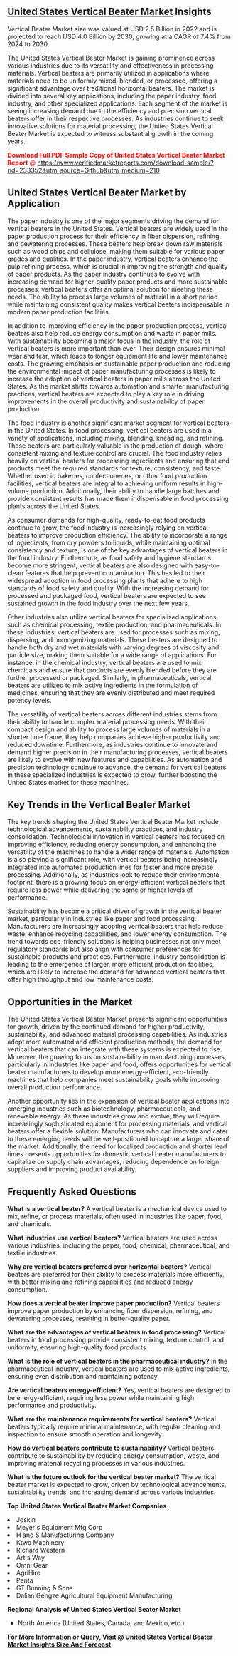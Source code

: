 <h2><a href="https://www.verifiedmarketreports.com/download-sample/?rid=233352&amp;utm_source=Github&amp;utm_medium=210" target="_blank">United States Vertical Beater Market</a> Insights</h2><p>Vertical Beater Market size was valued at USD 2.5 Billion in 2022 and is projected to reach USD 4.0 Billion by 2030, growing at a CAGR of 7.4% from 2024 to 2030.</p><p><p>The United States Vertical Beater Market is gaining prominence across various industries due to its versatility and effectiveness in processing materials. Vertical beaters are primarily utilized in applications where materials need to be uniformly mixed, blended, or processed, offering a significant advantage over traditional horizontal beaters. The market is divided into several key applications, including the paper industry, food industry, and other specialized applications. Each segment of the market is seeing increasing demand due to the efficiency and precision vertical beaters offer in their respective processes. As industries continue to seek innovative solutions for material processing, the United States Vertical Beater Market is expected to witness substantial growth in the coming years. <p><span class=""><span style="color: #ff0000;"><strong>Download Full PDF Sample Copy of United States Vertical Beater Market Report</strong> @ </span><a href="https://www.verifiedmarketreports.com/download-sample/?rid=233352&amp;utm_source=Github&amp;utm_medium=210" target="_blank">https://www.verifiedmarketreports.com/download-sample/?rid=233352&amp;utm_source=Github&amp;utm_medium=210</a></span></p></p><h2>United States Vertical Beater Market by Application</h2><p>The paper industry is one of the major segments driving the demand for vertical beaters in the United States. Vertical beaters are widely used in the paper production process for their efficiency in fiber dispersion, refining, and dewatering processes. These beaters help break down raw materials such as wood chips and cellulose, making them suitable for various paper grades and qualities. In the paper industry, vertical beaters enhance the pulp refining process, which is crucial in improving the strength and quality of paper products. As the paper industry continues to evolve with increasing demand for higher-quality paper products and more sustainable processes, vertical beaters offer an optimal solution for meeting these needs. The ability to process large volumes of material in a short period while maintaining consistent quality makes vertical beaters indispensable in modern paper production facilities.</p><p>In addition to improving efficiency in the paper production process, vertical beaters also help reduce energy consumption and waste in paper mills. With sustainability becoming a major focus in the industry, the role of vertical beaters is more important than ever. Their design ensures minimal wear and tear, which leads to longer equipment life and lower maintenance costs. The growing emphasis on sustainable paper production and reducing the environmental impact of paper manufacturing processes is likely to increase the adoption of vertical beaters in paper mills across the United States. As the market shifts towards automation and smarter manufacturing practices, vertical beaters are expected to play a key role in driving improvements in the overall productivity and sustainability of paper production.</p><p>The food industry is another significant market segment for vertical beaters in the United States. In food processing, vertical beaters are used in a variety of applications, including mixing, blending, kneading, and refining. These beaters are particularly valuable in the production of dough, where consistent mixing and texture control are crucial. The food industry relies heavily on vertical beaters for processing ingredients and ensuring that end products meet the required standards for texture, consistency, and taste. Whether used in bakeries, confectioneries, or other food production facilities, vertical beaters are integral to achieving uniform results in high-volume production. Additionally, their ability to handle large batches and provide consistent results has made them indispensable in food processing plants across the United States.</p><p>As consumer demands for high-quality, ready-to-eat food products continue to grow, the food industry is increasingly relying on vertical beaters to improve production efficiency. The ability to incorporate a range of ingredients, from dry powders to liquids, while maintaining optimal consistency and texture, is one of the key advantages of vertical beaters in the food industry. Furthermore, as food safety and hygiene standards become more stringent, vertical beaters are also designed with easy-to-clean features that help prevent contamination. This has led to their widespread adoption in food processing plants that adhere to high standards of food safety and quality. With the increasing demand for processed and packaged food, vertical beaters are expected to see sustained growth in the food industry over the next few years.</p><p>Other industries also utilize vertical beaters for specialized applications, such as chemical processing, textile production, and pharmaceuticals. In these industries, vertical beaters are used for processes such as mixing, dispersing, and homogenizing materials. These beaters are designed to handle both dry and wet materials with varying degrees of viscosity and particle size, making them suitable for a wide range of applications. For instance, in the chemical industry, vertical beaters are used to mix chemicals and ensure that products are evenly blended before they are further processed or packaged. Similarly, in pharmaceuticals, vertical beaters are utilized to mix active ingredients in the formulation of medicines, ensuring that they are evenly distributed and meet required potency levels.</p><p>The versatility of vertical beaters across different industries stems from their ability to handle complex material processing needs. With their compact design and ability to process large volumes of materials in a shorter time frame, they help companies achieve higher productivity and reduced downtime. Furthermore, as industries continue to innovate and demand higher precision in their manufacturing processes, vertical beaters are likely to evolve with new features and capabilities. As automation and precision technology continue to advance, the demand for vertical beaters in these specialized industries is expected to grow, further boosting the United States market for these machines.</p><h2>Key Trends in the Vertical Beater Market</h2><p>The key trends shaping the United States Vertical Beater Market include technological advancements, sustainability practices, and industry consolidation. Technological innovation in vertical beaters has focused on improving efficiency, reducing energy consumption, and enhancing the versatility of the machines to handle a wider range of materials. Automation is also playing a significant role, with vertical beaters being increasingly integrated into automated production lines for faster and more precise processing. Additionally, as industries look to reduce their environmental footprint, there is a growing focus on energy-efficient vertical beaters that require less power while delivering the same or higher levels of performance.</p><p>Sustainability has become a critical driver of growth in the vertical beater market, particularly in industries like paper and food processing. Manufacturers are increasingly adopting vertical beaters that help reduce waste, enhance recycling capabilities, and lower energy consumption. The trend towards eco-friendly solutions is helping businesses not only meet regulatory standards but also align with consumer preferences for sustainable products and practices. Furthermore, industry consolidation is leading to the emergence of larger, more efficient production facilities, which are likely to increase the demand for advanced vertical beaters that offer high throughput and low maintenance costs.</p><h2>Opportunities in the Market</h2><p>The United States Vertical Beater Market presents significant opportunities for growth, driven by the continued demand for higher productivity, sustainability, and advanced material processing capabilities. As industries adopt more automated and efficient production methods, the demand for vertical beaters that can integrate with these systems is expected to rise. Moreover, the growing focus on sustainability in manufacturing processes, particularly in industries like paper and food, offers opportunities for vertical beater manufacturers to develop more energy-efficient, eco-friendly machines that help companies meet sustainability goals while improving overall production performance.</p><p>Another opportunity lies in the expansion of vertical beater applications into emerging industries such as biotechnology, pharmaceuticals, and renewable energy. As these industries grow and evolve, they will require increasingly sophisticated equipment for processing materials, and vertical beaters offer a flexible solution. Manufacturers who can innovate and cater to these emerging needs will be well-positioned to capture a larger share of the market. Additionally, the need for localized production and shorter lead times presents opportunities for domestic vertical beater manufacturers to capitalize on supply chain advantages, reducing dependence on foreign suppliers and improving product availability.</p><h2>Frequently Asked Questions</h2><p><b>What is a vertical beater?</b> A vertical beater is a mechanical device used to mix, refine, or process materials, often used in industries like paper, food, and chemicals.</p><p><b>What industries use vertical beaters?</b> Vertical beaters are used across various industries, including the paper, food, chemical, pharmaceutical, and textile industries.</p><p><b>Why are vertical beaters preferred over horizontal beaters?</b> Vertical beaters are preferred for their ability to process materials more efficiently, with better mixing and refining capabilities and reduced energy consumption.</p><p><b>How does a vertical beater improve paper production?</b> Vertical beaters improve paper production by enhancing fiber dispersion, refining, and dewatering processes, resulting in better-quality paper.</p><p><b>What are the advantages of vertical beaters in food processing?</b> Vertical beaters in food processing provide consistent mixing, texture control, and uniformity, ensuring high-quality food products.</p><p><b>What is the role of vertical beaters in the pharmaceutical industry?</b> In the pharmaceutical industry, vertical beaters are used to mix active ingredients, ensuring even distribution and maintaining potency.</p><p><b>Are vertical beaters energy-efficient?</b> Yes, vertical beaters are designed to be energy-efficient, requiring less power while maintaining high performance and productivity.</p><p><b>What are the maintenance requirements for vertical beaters?</b> Vertical beaters typically require minimal maintenance, with regular cleaning and inspection to ensure smooth operation and longevity.</p><p><b>How do vertical beaters contribute to sustainability?</b> Vertical beaters contribute to sustainability by reducing energy consumption, waste, and improving material recycling processes in various industries.</p><p><b>What is the future outlook for the vertical beater market?</b> The vertical beater market is expected to grow, driven by technological advancements, sustainability trends, and increasing demand across various industries.</p></p><p><strong>Top United States Vertical Beater Market Companies</strong></p><div data-test-id=""><p><li>Joskin</li><li> Meyer's Equipment Mfg Corp</li><li> H and S Manufacturing Company</li><li> Ktwo Machinery</li><li> Richard Western</li><li> Art's Way</li><li> Omni Gear</li><li> AgriHire</li><li> Penta</li><li> GT Bunning & Sons</li><li> Dalian Gengze Agricultural Equipment Manufacturing</li></p><div><strong>Regional Analysis of&nbsp;United States Vertical Beater Market</strong></div><ul><li dir="ltr"><p dir="ltr">North America&nbsp;(United States, Canada, and Mexico, etc.)</p></li></ul><p><strong>For More Information or Query, Visit @&nbsp;</strong><strong><a href="https://www.verifiedmarketreports.com/product/vertical-beater-market/?utm_source=Github&amp;utm_medium=210" target="_blank">United States Vertical Beater Market Insights Size And Forecast</a></strong></p></div>
